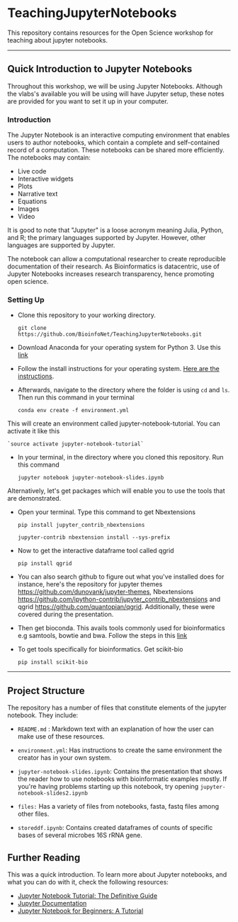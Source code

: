 
# TeachingJupyterNotebooks

This repository contains resources for the Open Science workshop for teaching about jupyter
notebooks. 

---

## Quick Introduction to Jupyter Notebooks

Throughout this workshop, we will be using Jupyter Notebooks. Although the vlabs's available you will be using will have Jupyter setup, these notes are provided for you want to set it up in your computer. 

### Introduction
The Jupyter Notebook is an interactive computing environment that enables users to author notebooks, which contain a complete and self-contained record of a computation. These notebooks can be shared more efficiently. The notebooks may contain:

* Live code
* Interactive widgets
* Plots
* Narrative text
* Equations
* Images
* Video

It is good to note that "Jupyter" is a loose acronym meaning Julia, Python, and R; the primary languages supported by Jupyter. However, other languages are supported by Jupyter.

The notebook can allow a computational researcher to create reproducible documentation of their research. As Bioinformatics is datacentric, use of Jupyter Notebooks increases research transparency, hence promoting open science. 


### Setting Up
* Clone this repository to your working directory. 

    `git clone https://github.com/BioinfoNet/TeachingJupyterNotebooks.git`
    
* Download Anaconda for your operating system for Python 3. Use this [link](https://www.anaconda.com/download/)

* Follow the install instructions for your operating system. [Here are the instructions](https://conda.io/docs/user-guide/install/index.html).

* Afterwards, navigate to the directory where the folder is using `cd` and `ls`. Then run this command in your terminal 

    `conda env create -f environment.yml`

This will create an environment called jupyter-notebook-tutorial. You can activate it  like this

    `source activate jupyter-notebook-tutorial`

* In your terminal, in the directory where you cloned this repository. Run this command

    `jupyter notebook jupyter-notebook-slides.ipynb`
    
Alternatively, let's get packages which will enable you to use the tools that are demonstrated.

* Open your terminal. Type this command to get Nbextensions

    `pip install jupyter_contrib_nbextensions`
    
    `jupyter-contrib nbextension install --sys-prefix`

* Now to get the interactive dataframe tool called qgrid

	`pip install qgrid`

* You can also search github to figure out what you've installed does for instance,
here's the repository for jupyter themes https://github.com/dunovank/jupyter-themes, Nbextensions
https://github.com/ipython-contrib/jupyter_contrib_nbextensions and qgrid https://github.com/quantopian/qgrid.
Additionally, these were covered during the presentation.
	
* Then get bioconda. This avails tools commonly used for bioinformatics e.g samtools,
bowtie and bwa. Follow the steps in this [link](https://bioconda.github.io/)
    
    
* To get tools specifically for bioinformatics. Get scikit-bio 
	
	`pip install scikit-bio`


---

## Project Structure

The repository has a number of files that constitute elements of the jupyter notebook. 
They include:

- `README.md` : Markdown text with an explanation of how the user can make use of these resources. 

- `environment.yml`: Has instructions to create the same environment the creator has in your
own system.

- `jupyter-notebook-slides.ipynb`: Contains the presentation that shows the reader how to use
notebooks with bioinformatic examples mostly. If you're having problems starting up this notebook, try opening 
`jupyter-notebook-slides2.ipynb`

- `files:` Has a variety of files from notebooks, fasta, fastq files among other files.

- `storeddf.ipynb`: Contains created dataframes of counts of specific bases of several microbes 16S rRNA gene.  


## Further Reading
This was a quick introduction. To learn more about Jupyter notebooks, and what you can do with it, check the following resources:
- [Jupyter Notebook Tutorial: The Definitive Guide](https://www.datacamp.com/community/tutorials/tutorial-jupyter-notebook)
- [Jupyter Documentation](http://jupyter-notebook-beginner-guide.readthedocs.io/en/latest/)
- [Jupyter Notebook for Beginners: A Tutorial](https://www.dataquest.io/blog/jupyter-notebook-tutorial/)

